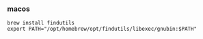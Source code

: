 ### macos

```
brew install findutils
export PATH="/opt/homebrew/opt/findutils/libexec/gnubin:$PATH"
```
